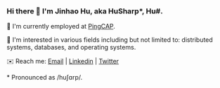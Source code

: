 ### Hi there 👋 I'm Jinhao Hu, aka HuSharp\*, Hu#.

🏢 I'm currently employed at [PingCAP](https://github.com/pingcap).

🧗 I'm interested in various fields including but not limited to: distributed systems, databases, and operating systems.

✉️ Reach me: [Email](ihusharp@gmail.com) | [Linkedin](https://www.linkedin.com/in/jinhao-hu-656035201/) | [Twitter](https://twitter.com/_HuSharp_)

\* Pronounced as /huʃɑrp/.
